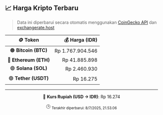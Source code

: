 

<!-- HARGA_KRIPTO -->
## 📈 Harga Kripto Terbaru

> Data ini diperbarui secara otomatis menggunakan [CoinGecko API](https://www.coingecko.com/) dan [exchangerate.host](https://exchangerate.host/)

<div align="center">

| 🪙 Token | 💰 Harga (IDR) |
|:------:|---------------:|
| 🟠 **Bitcoin (BTC)**   | Rp 1.767.904.546 |
| 🔵 **Ethereum (ETH)**  | Rp 41.885.898 |
| 🟣 **Solana (SOL)**    | Rp 2.460.930 |
| 🟢 **Tether (USDT)**   | Rp 16.275 |

---

💱 **Kurs Rupiah (USD → IDR)**: Rp 16.274

🕒 <sub>Terakhir diperbarui: 8/7/2025, 21.53.06</sub>

</div>
<!-- /HARGA_KRIPTO -->